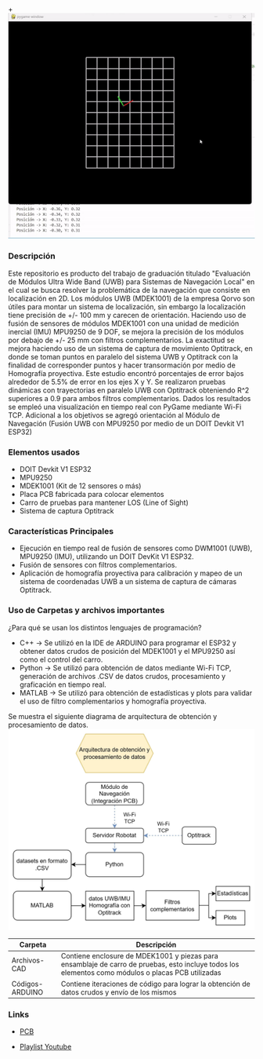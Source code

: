 +![](GIFs/Navigation_Module.gif)

### Descripción

Este repositorio es producto del trabajo de graduación titulado "Evaluación de Módulos Ultra Wide Band (UWB) para Sistemas de Navegación Local" en el cual se busca resolver la problemática de la navegación que consiste en localización en 2D. Los módulos UWB (MDEK1001) de la empresa Qorvo son útiles para montar un sistema de localización, sin embargo la localización tiene precisión de +/- 100 mm y carecen de orientación. Haciendo uso de fusión de sensores de módulos MDEK1001 con una unidad de medición inercial (IMU) MPU9250 de 9 DOF, se mejora la precisión de los módulos por debajo de +/- 25 mm con filtros complementarios. La exactitud se mejora haciendo uso de un sistema de captura de movimiento Optitrack, en donde se toman puntos en paralelo del sistema UWB y Optitrack con la finalidad de corresponder puntos y hacer transormación por medio de Homografía proyectiva. Este estudio encontró porcentajes de error bajos alrededor de 5.5% de error en los ejes X y Y. Se realizaron pruebas dinámicas con trayectorias en paralelo UWB con Optitrack obteniendo R^2 superiores a 0.9 para ambos filtros complementarios. Dados los resultados se empleó una visualización en tiempo real con PyGame mediante Wi-Fi TCP. Adicional a los objetivos se agregó orientación al Módulo de Navegación (Fusión UWB con MPU9250 por medio de un DOIT Devkit V1 ESP32)

### Elementos usados

- DOIT Devkit V1 ESP32
- MPU9250
- MDEK1001 (Kit de 12 sensores o más)
- Placa PCB fabricada para colocar elementos
- Carro de pruebas para mantener LOS (Line of Sight)
- Sistema de captura Optitrack

### Características Principales

- Ejecución en tiempo real de fusión de sensores como DWM1001 (UWB), MPU9250 (IMU), utilizando un DOIT DevKit V1 ESP32.
- Fusión de sensores con filtros complementarios.
- Aplicación de homografía proyectiva para calibración y mapeo de un sistema de coordenadas UWB a un sistema de captura de cámaras Optitrack.

### Uso de Carpetas y archivos importantes

¿Para qué se usan los distintos lenguajes de programación?

- C++ -> Se utilizó en la IDE de ARDUINO para programar el ESP32 y obtener datos crudos de posición del MDEK1001 y el MPU9250 así como el control del carro.
- Python -> Se utilizó para obtención de datos mediante Wi-Fi TCP, generación de archivos .CSV de datos crudos, procesamiento y graficación en tiempo real.
- MATLAB -> Se utilizó para obtención de estadísticas y plots para validar el uso de filtro complementarios y homografía proyectiva.

Se muestra el siguiente diagrama de arquitectura de obtención y procesamiento de datos.
![Arquitectura de Proyecto](Fotos/DataFetch_Processing.jpg)



| Carpeta  | Descripción |
| ------------- | ------------- |
| Archivos-CAD | Contiene enclosure de MDEK1001 y piezas para ensamblaje de carro de pruebas, esto incluye todos los elementos como módulos o placas PCB utilizadas  |
| Códigos-ARDUINO  | Contiene iteraciones de código para lograr la obtención de datos crudos y envío de los mismos |

### Links

- [PCB](https://oshwlab.com/mel20310/uwb_mpu9250_esp32_integration)

- [Playlist Youtube](https://www.youtube.com/playlist?list=PLJCfE4ERlMfTEnHDD8o-vjXzkgCI-jniX)





